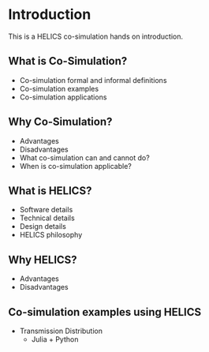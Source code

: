# Introduction

This is a HELICS co-simulation hands on introduction.

## What is Co-Simulation?

- Co-simulation formal and informal definitions
- Co-simulation examples
- Co-simulation applications

## Why Co-Simulation?

- Advantages
- Disadvantages
- What co-simulation can and cannot do?
- When is co-simulation applicable?

## What is HELICS?

- Software details
- Technical details
- Design details
- HELICS philosophy

## Why HELICS?

- Advantages
- Disadvantages

## Co-simulation examples using HELICS

- Transmission Distribution
    - Julia + Python
